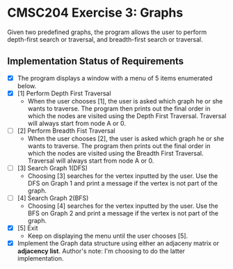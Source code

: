 # CMSC204 Exercise 3: Graphs

Given two predefined graphs, the program allows the user to perform depth-first search or traversal, and breadth-first search or traversal.

## Implementation Status of Requirements

- [X] The program displays a window with a menu of 5 items enumerated below.
- [X] [1] Perform Depth First Traversal 
	- When the user chooses [1], the user is asked which graph he or she wants to traverse. The program then prints out the final order in which the nodes are visited using the Depth First Traversal. Traversal will always start from node A or 0.
- [ ] [2] Perform Breadth Fist Traversal 
	- When the user chooses [2], the user is asked which graph he or she wants to traverse. The program then prints out the final order in which the nodes are visited using the Breadth First Traversal. Traversal will always start from node A or 0.
- [ ] [3] Search Graph 1(DFS)
	- Choosing [3] searches for the vertex inputted by the user. Use the DFS on Graph 1 and print a message if the vertex is not part of the graph.
- [ ] [4] Search Graph 2(BFS)
	- Choosing [4] searches for the vertex inputted by the user. Use the BFS on Graph 2 and print a message if the vertex is not part of the graph.
- [X] [5] Exit
	- Keep on displaying the menu until the user chooses [5].
- [X] Implement the Graph data structure using either an adjaceny matrix or **adjacency list**. Author's note: I'm choosing to do the latter implementation.